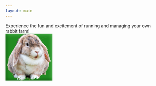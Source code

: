 ```yaml
---
layout: main
---
```

<div id="description">Experience the fun and excitement of running and managing your own rabbit farm!</div>
<!--<div id="link"><a href="www/index.html" title="Play Now!"><img src="rabbit-150.png"
	alt="Play Now!" /><br/>Play Now!</a></div>-->
<div id="link"><img src="rabbit-150.png" alt="Cute little rabbit" /></div>
